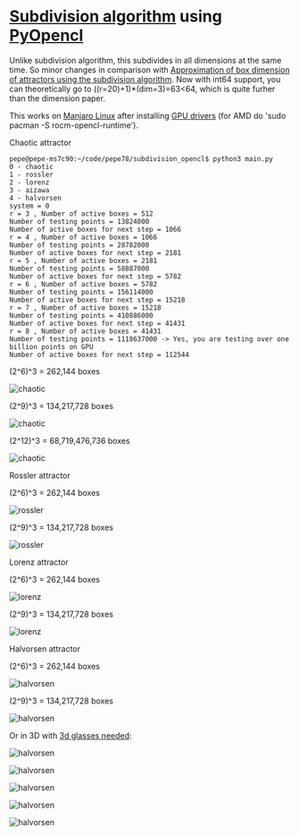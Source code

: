# [Subdivision algorithm](https://opus4.kobv.de/opus4-zib/frontdoor/deliver/index/docId/177/file/SC-95-11.pdf) using [PyOpencl](https://github.com/inducer/pyopencl)

Unlike subdivision algorithm, this subdivides in all dimensions at the same time. So minor changes in comparison with [Approximation of box dimension of attractors using the subdivision algorithm](https://www.tandfonline.com/doi/abs/10.1080/14689360500141772). Now with int64 support, you can theoretically go to ((r=20)+1)*(dim=3)=63<64, which is quite furher than the dimension paper.

This works on [Manjaro Linux](https://manjaro.org/) after installing [GPU drivers](https://wiki.archlinux.org/title/GPGPU) (for AMD do 'sudo pacman -S rocm-opencl-runtime'). 

Chaotic attractor

    pepe@pepe-ms7c90:~/code/pepe78/subdivision_opencl$ python3 main.py
    0 - chaotic
    1 - rossler
    2 - lorenz
    3 - aizawa
    4 - halvorsen
    system = 0
    r = 3 , Number of active boxes = 512
    Number of testing points = 13824000
    Number of active boxes for next step = 1066
    r = 4 , Number of active boxes = 1066
    Number of testing points = 28782000
    Number of active boxes for next step = 2181
    r = 5 , Number of active boxes = 2181
    Number of testing points = 58887000
    Number of active boxes for next step = 5782
    r = 6 , Number of active boxes = 5782
    Number of testing points = 156114000
    Number of active boxes for next step = 15218
    r = 7 , Number of active boxes = 15218
    Number of testing points = 410886000
    Number of active boxes for next step = 41431
    r = 8 , Number of active boxes = 41431
    Number of testing points = 1118637000 -> Yes, you are testing over one billion points on GPU
    Number of active boxes for next step = 112544

(2^6)^3 = 262,144 boxes

![chaotic](./images/chaotic_0005.png)

(2^9)^3 = 134,217,728 boxes

![chaotic](./images/chaotic_0008.png)

(2^12)^3 = 68,719,476,736 boxes

![chaotic](./images/chaotic_0011.png)

Rossler attractor

(2^6)^3 = 262,144 boxes

![rossler](./images/rossler_0005.png)

(2^9)^3 = 134,217,728 boxes

![rossler](./images/rossler_0008.png)

Lorenz attractor

(2^6)^3 = 262,144 boxes

![lorenz](./images/lorenz_0005.png)

(2^9)^3 = 134,217,728 boxes

![lorenz](./images/lorenz_0008.png)

Halvorsen attractor

(2^6)^3 = 262,144 boxes

![halvorsen](./images/halvorsen_0005.png)

(2^9)^3 = 134,217,728 boxes

![halvorsen](./images/halvorsen_0008.png)

Or in 3D with [3d glasses needed](https://www.frisky.world/2021/11/when-you-create-3d-attractors-with.html):

![halvorsen](./images/01.png)

![halvorsen](./images/02.png)

![halvorsen](./images/03.png)

![halvorsen](./images/04.png)

![halvorsen](./images/05.png)
